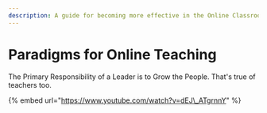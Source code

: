 ```yaml
---
description: A guide for becoming more effective in the Online Classroom
---
```


# Paradigms for Online Teaching

The Primary Responsibility of a Leader is to Grow the People. That's true of teachers too.

{% embed url="https://www.youtube.com/watch?v=dEJ\_ATgrnnY" %}



### 

